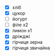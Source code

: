 - [x] хліб
- [x] цукор
- [ ] йогурт
- [ ] філе х2
- [x] лимон х1
- [x] дріжджі
- [x] гірчиця зерна
- [x] гірчиця звичайна